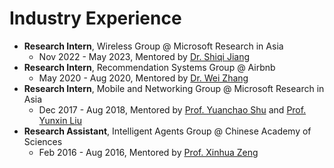 # Industry Experience
- __Research Intern__, Wireless Group @ Microsoft Research in Asia
  - Nov 2022 - May 2023, Mentored by [Dr. Shiqi Jiang](https://chrisplus.me/)
- __Research Intern__, Recommendation Systems Group @ Airbnb
  - May 2020 - Aug 2020, Mentored by [Dr. Wei Zhang](https://www.bing.com/ck/a?!&&p=521eea50a950c5e9JmltdHM9MTY2ODgxNjAwMCZpZ3VpZD0yMDBmN2YzOC05MjAyLTY3NDgtMWQwZS02ZDU5OTNkMDY2ZTYmaW5zaWQ9NTE5Ng&ptn=3&hsh=3&fclid=200f7f38-9202-6748-1d0e-6d5993d066e6&psq=wei+zhang+airbnb&u=a1aHR0cHM6Ly93d3cubGlua2VkaW4uY29tL2luL3dlemhhbmc&ntb=1)
- __Research Intern__, Mobile and Networking Group @ Microsoft Research in Asia
  - Dec 2017 - Aug 2018, Mentored by [Prof. Yuanchao Shu](https://yshu.org) and [Prof. Yunxin Liu](https://yunxinliu.github.io/)
- __Research Assistant__, Intelligent Agents Group @ Chinese Academy of Sciences
  - Feb 2016 - Aug 2016, Mentored by [Prof. Xinhua Zeng](http://www.google.com/url?q=http%3A%2F%2Fwww.iim.cas.cn%2Fdwjs%2Ffyjy%2F201606%2Ft20160627_340366.html&sa=D&sntz=1&usg=AOvVaw39IToyDjqUjuXoLr_qtnkS)


